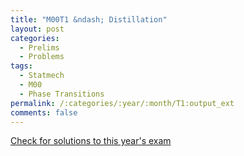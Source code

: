 ```yaml
---
title: "M00T1 &ndash; Distillation"
layout: post
categories:
  - Prelims
  - Problems
tags:
  - Statmech
  - M00
  - Phase Transitions
permalink: /:categories/:year/:month/T1:output_ext
comments: false
---
```

<object data="2000M1T.pdf" type="application/pdf" width="100%" height="500"></object>
<div class="message"><a href='https://princetonprelim.com/prelim/5/'>Check for solutions to this year's exam</a></div>